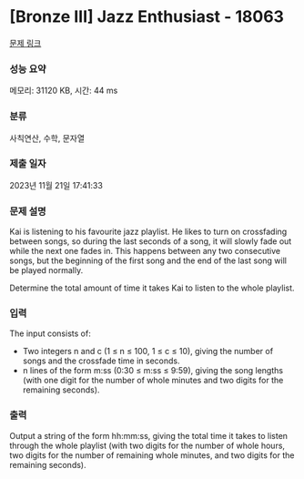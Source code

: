 # [Bronze III] Jazz Enthusiast - 18063 

[문제 링크](https://www.acmicpc.net/problem/18063) 

### 성능 요약

메모리: 31120 KB, 시간: 44 ms

### 분류

사칙연산, 수학, 문자열

### 제출 일자

2023년 11월 21일 17:41:33

### 문제 설명

<p>Kai is listening to his favourite jazz playlist. He likes to turn on crossfading between songs, so during the last seconds of a song, it will slowly fade out while the next one fades in. This happens between any two consecutive songs, but the beginning of the first song and the end of the last song will be played normally.</p>

<p>Determine the total amount of time it takes Kai to listen to the whole playlist.</p>

### 입력 

 <p>The input consists of:</p>

<ul>
	<li>Two integers n and c (1 ≤ n ≤ 100, 1 ≤ c ≤ 10), giving the number of songs and the crossfade time in seconds.</li>
	<li>n lines of the form m:ss (0:30 ≤ m:ss ≤ 9:59), giving the song lengths (with one digit for the number of whole minutes and two digits for the remaining seconds).</li>
</ul>

### 출력 

 <p>Output a string of the form hh:mm:ss, giving the total time it takes to listen through the whole playlist (with two digits for the number of whole hours, two digits for the number of remaining whole minutes, and two digits for the remaining seconds).</p>

